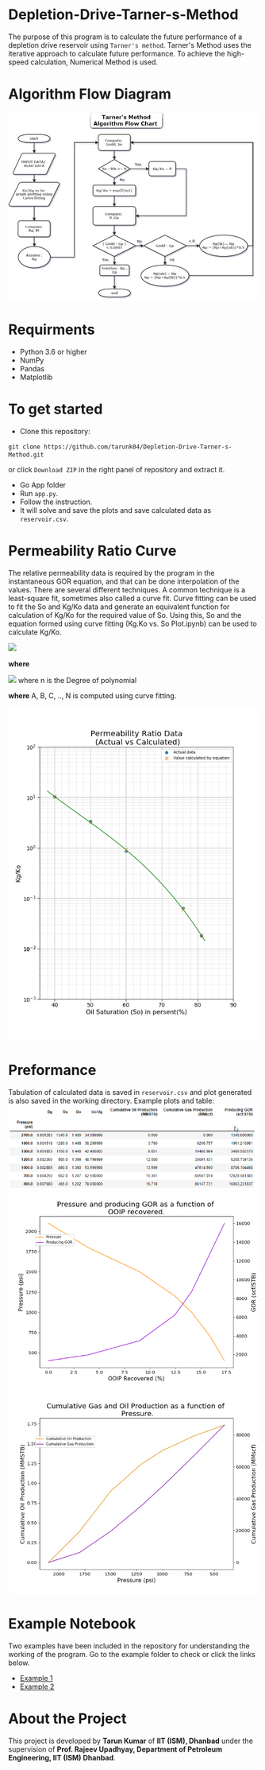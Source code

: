 # Depletion-Drive-Tarner-s-Method
The purpose of this program is to calculate the future performance of a depletion drive reservoir using `Tarner's method`. Tarner's Method uses the iterative approach to calculate future performance. To achieve the high-speed calculation, Numerical Method is used.

# Algorithm Flow Diagram

![Flow chat](Flow%20Chart.jpg)

# Requirments
* Python 3.6 or higher
* NumPy
* Pandas
* Matplotlib

# To get started

* Clone this repository:  
```console
git clone https://github.com/tarunk04/Depletion-Drive-Tarner-s-Method.git
```
  or click `Download ZIP` in the right panel of repository and extract it.
* Go App folder 
* Run `app.py`.
* Follow the instruction.
* It will solve and save the plots and save calculated data as `reservoir.csv`.

# Permeability Ratio Curve

The relative permeability data is required by the program in the instantaneous GOR equation, and that can be done interpolation of the values. There are several different techniques. A common technique is a least-square fit, sometimes also called a curve fit. 
Curve fitting can be used to fit the So and Kg/Ko data and generate an equivalent function for calculation of Kg/Ko for the required value of So. 
Using this, So and the equation formed using curve fitting (Kg.Ko vs. So Plot.ipynb) can be used to calculate Kg/Ko.

<img src="https://render.githubusercontent.com/render/math?math=\frac{K_g}{K_o} = e^{F(S_o)}">

**where**

<img src="https://render.githubusercontent.com/render/math?math={F(S_o)} = A %2B BS_o %2B CS_o^2 %2B ... %2B NS_o^n"> where n is the Degree of  polynomial

**where**
A, B, C, .., N is computed using curve fitting.

![sample](KoKgRatioVsSaturtion_curve.png) 

# Preformance
Tabulation of calculated data is saved in `reservoir.csv` and plot generated is also saved in the working directory.
Example plots and table:
![table1](Table1.png)
![plot1](https://github.com/tarunk04/Depletion-Drive-Tarner-s-Method/blob/master/Pressure%20and%20producing%20GOR%20as%20a%20function%20of%20OOIP%20recovered.png?raw=true)
![plot2](https://github.com/tarunk04/Depletion-Drive-Tarner-s-Method/blob/master/Cumulative%20Gas%20and%20Oil%20Production%20as%20a%20function%20of%20Pressure.jpg)


# Example Notebook
Two examples have been included in the repository for understanding the working of the program. Go to the example folder to check or click the links below.

* [Example 1](https://github.com/tarunk04/Depletion-Drive-Tarner-s-Method/blob/master/Examples/Tarner's%20Method%20Example%201.ipynb)
* [Example 2](https://github.com/tarunk04/Depletion-Drive-Tarner-s-Method/blob/master/Examples/Tarner's%20Method%20Example%202.ipynb)

# About the Project
This project is developed by **Tarun Kumar** of **IIT (ISM), Dhanbad** under the supervision of **Prof. Rajeev Upadhyay, Department of Petroleum Engineering, IIT (ISM) Dhanbad**.
